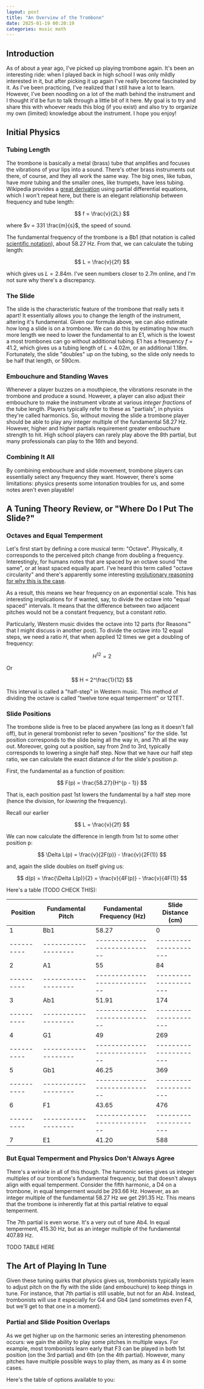 ```yaml
---
layout: post
title: "An Overview of the Trombone"
date: 2025-01-19 00:20:19
categories: music math
---
```


## Introduction
As of about a year ago, I've picked up playing trombone again.
It's been an interesting ride: when I played back in high school I was only mildly interested in it, but after picking it up again I've really become fascinated by it.
As I've been practicing, I've realized that I still have a lot to learn.
However, I've been noodling on a lot of the math behind the instrument and I thought it'd be fun to talk through a little bit of it here.
My goal is to try and share this with whoever reads this blog (if you exist) and also try to organize my own (limited) knowledge about the instrument.
I hope you enjoy!

## Initial Physics

### Tubing Length
The trombone is basically a metal (brass) tube that amplifies and focuses the vibrations of your lips into a sound.
There's other brass instruments out there, of course, and they all work the same way.
The big ones, like tubas, have _more_ tubing and the smaller ones, like trumpets, have less tubing.
Wikipedia provides a [great derivation](https://en.wikipedia.org/wiki/Standing_wave#Standing_wave_in_a_pipe)
using partial differential equations, which I won't repeat here, but there is an elegant relationship between frequency and tube length:


$$
f = \frac{v}{2L}
$$

where $v = 331 \frac{m}{s}$, the speed of sound.

The fundamental frequency of the trombone is a Bb1
(that notation is called [scientific notation](https://en.wikipedia.org/wiki/Scientific_pitch_notation)),
about 58.27 Hz.
From that, we can calculate the tubing length:

$$
L = \frac{v}{2f}
$$

which gives us $L = 2.84m$.
I've seen numbers closer to 2.7m online, and I'm not sure why there's a discrepancy.

### The Slide
The slide is the characteristic feature of the trombone that really sets it apart!
It essentially allows you to change the length of the instrument, altering it's fundamental.
Given our formula above, we can also estimate how long a slide is on a trombone.
We can do this by estimating how much more length we need to lower the fundamental to an E1, which is the lowest a most trombones can go without additional tubing.
E1 has a frequency $f = 41.2$, which gives us a tubing length of $L = 4.02m$, or an additional 1.18m.
Fortunately, the slide "doubles" up on the tubing, so the slide only needs to be half that length, or 590cm.

### Embouchure and Standing Waves
Whenever a player buzzes on a mouthpiece, the vibrations resonate in the trombone and produce a sound.
However, a player can also adjust their embouchure to make the instrument vibrate at various _integer fractions_ of the tube length.
Players typically refer to these as "partials", in physics they're called harmonics.
So, without moving the slide a trombone player should be able to play any integer multiple of the fundamental 58.27 Hz.
However, higher and higher partials requirement greater embouchure strength to hit.
High school players can rarely play above the 8th partial, but many professionals can play to the 16th and beyond.

### Combining It All
By combining embouchure and slide movement, trombone players can essentially select any frequency they want.
However, there's some limitations: physics presents some intonation troubles for us, and some notes aren't even playable!

## A Tuning Theory Review, or "Where Do I Put The Slide?"

### Octaves and Equal Temperment
Let's first start by defining a core musical term: "Octave".
Physically, it corresponds to the perceived pitch change from doubling a frequency.
Interestingly, for humans notes that are spaced by an octave sound "the same", or at least spaced equally apart.
I've heard this term called "octave circularity" and there's apparently some interesting [evolutionary reasoning for why this is the case](http://www.neuroscience-of-music.se/eng7.htm).

As a result, this means we hear frequency on an exponential scale.
This has interesting implications for if wanted, say, to divide the octave into "equal spaced" intervals.
It means that the difference between two adjacent pitches would not be a constant frequency, but a constant _ratio_.

Particularly, Western music divides the octave into 12 parts (for Reasons™ that I might discuss in another post).
To divide the octave into 12 equal steps, we need a ratio $H$, that when applied 12 times we get a doubling of frequency:

$$
H^{12} = 2
$$

Or

$$
H = 2^\frac{1}{12}
$$

This interval is called a "half-step" in Western music.
This method of dividing the octave is called "twelve tone equal temperment" or 12TET.

### Slide Positions
The trombone slide is free to be placed anywhere (as long as it doesn't fall off), but in general trombonist refer to seven "positions" for the slide.
1st position corresponds to the slide being all the way in, and 7th all the way out.
Moreover, going out a position, say from 2nd to 3rd, typically corresponds to lowering a single half step.
Now that we have our half step ratio, we can calculate the exact distance $d$ for the slide's position $p$.

First, the fundamental as a function of position:

$$
F(p) = \frac{58.27}{H^{p - 1}}
$$

That is, each position past 1st lowers the fundamental by a half step more (hence the division, for _lowering_ the frequency).

Recall our earlier

$$
L = \frac{v}{2f}
$$

We can now calculate the difference in length from 1st to some other position p:

$$
\Delta L(p) = \frac{v}{2F(p)} - \frac{v}{2F(1)}
$$

and, again the slide doubles on itself giving us:

$$
d(p) = \frac{\Delta L(p)}{2} = \frac{v}{4F(p)} - \frac{v}{4F(1)}
$$

Here's a table (TODO CHECK THIS):

| Position | Fundamental Pitch | Fundamental Frequency (Hz) | Slide Distance (cm) |
|----------|-------------------|----------------------------|---------------------|
| 1        | Bb1               | 58.27                      | 0                   |
|----------|-------------------|----------------------------|---------------------|
| 2        | A1                | 55                         | 84                  |
|----------|-------------------|----------------------------|---------------------|
| 3        | Ab1               | 51.91                      | 174                 |
|----------|-------------------|----------------------------|---------------------|
| 4        | G1                | 49                         | 269                 |
|----------|-------------------|----------------------------|---------------------|
| 5        | Gb1               | 46.25                      | 369                 |
|----------|-------------------|----------------------------|---------------------|
| 6        | F1                | 43.65                      | 476                 |
|----------|-------------------|----------------------------|---------------------|
| 7        | E1                | 41.20                      | 588                 |

### But Equal Temperment and Physics Don't Always Agree
There's a wrinkle in all of this though.
The harmonic series gives us integer multiples of our trombone's fundamental frequency, but that doesn't always align with equal temperment.
Consider the fifth harmonic, a D4 on a trombone, in equal temperment would be 293.66 Hz.
However, as an integer multiple of the fundamental 58.27 Hz we get 291.35 Hz.
This means that the trombone is inherently flat at this partial relative to equal temperment.

The 7th partial is even worse. It's a very out of tune Ab4.
In equal temperment, 415.30 Hz, but as an integer multiple of the fundamental 407.89 Hz.

TODO TABLE HERE

## The Art of Playing In Tune
Given these tuning quirks that physics gives us, trombonists typically learn to adjust pitch on the fly with the slide (and embouchure) to keep things in tune.
For instance, that 7th partial is still usable, but not for an Ab4.
Instead, trombonists will use it especially for G4 and Gb4 (and sometimes even F4, but we'll get to that one in a moment).

### Partial and Slide Position Overlaps
As we get higher up on the harmonic series an interesting phenomenon occurs:
we gain the ability to play some pitches in multiple ways.
For example, most trombonists learn early that F3 can be played in both 1st position (on the 3rd partial) and 6th (on the 4th partial).
However, many pitches have multiple possible ways to play them, as many as 4 in some cases.

Here's the table of options available to you:
<table>
  <thead>
    <tr>
    </tr>
  </thead>
</table>
